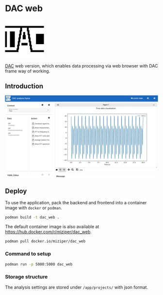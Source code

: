 # DAC web

![DAC logo](./frontend/src/assets/logo.png)

[DAC](http://githhub.com/miziper/dac.git) web version, which enables data processing via web browser with DAC frame way of working.

## Introduction

![DAC web screenshot](./doc/images/screenshot.png)

## Deploy

To use the application, pack the backend and frontend into a container image with `docker` or `podman`.

```bash
podman build -t dac_web .
```

The default container image is also available at <https://hub.docker.com/r/miziper/dac_web>.

```bash
podman pull docker.io/miziper/dac_web
```

### Command to setup

```bash
podman run -p 5000:5000 dac_web
```

### Storage structure

The analysis settings are stored under `/app/projects/` with json format.